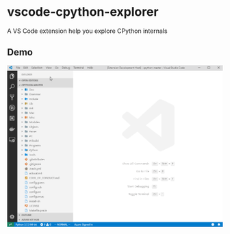 # vscode-cpython-explorer

A VS Code extension help you explore CPython internals

## Demo

![Demo](img/demo.gif)


